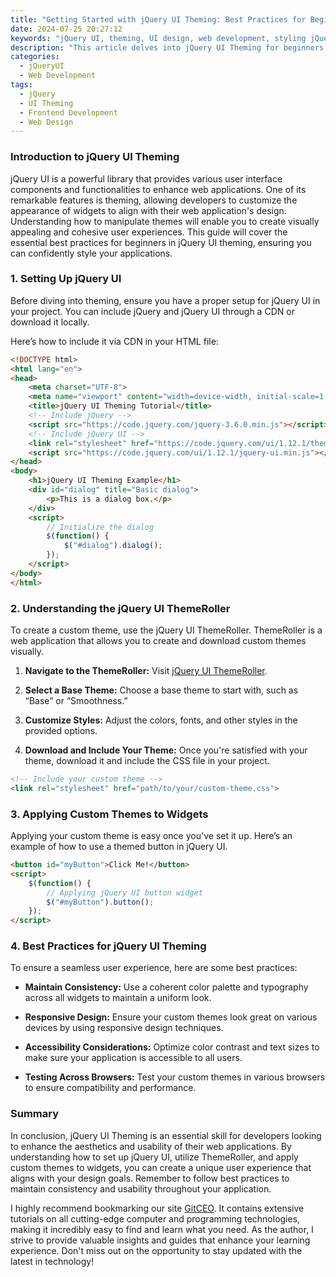 ```yaml
---
title: "Getting Started with jQuery UI Theming: Best Practices for Beginners"
date: 2024-07-25 20:27:12
keywords: "jQuery UI, theming, UI design, web development, styling jQuery widgets"
description: "This article delves into jQuery UI Theming for beginners, providing the best practices for creating visually appealing interfaces. Learn how to apply themes, customize styles, and enhance user experience. Including step-by-step guides and code examples, this tutorial will equip you with the essential skills to effectively use jQuery UI theming in your web applications. You'll also discover additional resources to further your learning in UI design and jQuery library usage, making this a comprehensive guide for developers at all levels."
categories:
  - jQueryUI
  - Web Development
tags:
  - jQuery
  - UI Theming
  - Frontend Development
  - Web Design
---
```


### Introduction to jQuery UI Theming

jQuery UI is a powerful library that provides various user interface components and functionalities to enhance web applications. One of its remarkable features is theming, allowing developers to customize the appearance of widgets to align with their web application's design. Understanding how to manipulate themes will enable you to create visually appealing and cohesive user experiences. This guide will cover the essential best practices for beginners in jQuery UI theming, ensuring you can confidently style your applications. 

<!-- more -->

### 1. Setting Up jQuery UI

Before diving into theming, ensure you have a proper setup for jQuery UI in your project. You can include jQuery and jQuery UI through a CDN or download it locally.

Here’s how to include it via CDN in your HTML file:

```html
<!DOCTYPE html>
<html lang="en">
<head>
    <meta charset="UTF-8">
    <meta name="viewport" content="width=device-width, initial-scale=1.0">
    <title>jQuery UI Theming Tutorial</title>
    <!-- Include jQuery -->
    <script src="https://code.jquery.com/jquery-3.6.0.min.js"></script>
    <!-- Include jQuery UI -->
    <link rel="stylesheet" href="https://code.jquery.com/ui/1.12.1/themes/base/jquery-ui.css">
    <script src="https://code.jquery.com/ui/1.12.1/jquery-ui.min.js"></script>
</head>
<body>
    <h1>jQuery UI Theming Example</h1>
    <div id="dialog" title="Basic dialog">
        <p>This is a dialog box.</p>
    </div>
    <script>
        // Initialize the dialog
        $(function() {
            $("#dialog").dialog();
        });
    </script>
</body>
</html>
```

### 2. Understanding the jQuery UI ThemeRoller

To create a custom theme, use the jQuery UI ThemeRoller. ThemeRoller is a web application that allows you to create and download custom themes visually.

1. **Navigate to the ThemeRoller:** Visit [jQuery UI ThemeRoller](https://jqueryui.com/themeroller/).

2. **Select a Base Theme:** Choose a base theme to start with, such as “Base” or “Smoothness.”

3. **Customize Styles:** Adjust the colors, fonts, and other styles in the provided options.

4. **Download and Include Your Theme:** Once you're satisfied with your theme, download it and include the CSS file in your project.

```html
<!-- Include your custom theme -->
<link rel="stylesheet" href="path/to/your/custom-theme.css">
```

### 3. Applying Custom Themes to Widgets

Applying your custom theme is easy once you've set it up. Here’s an example of how to use a themed button in jQuery UI.

```html
<button id="myButton">Click Me!</button>
<script>
    $(function() {
        // Applying jQuery UI button widget
        $("#myButton").button();
    });
</script>
```

### 4. Best Practices for jQuery UI Theming

To ensure a seamless user experience, here are some best practices:

- **Maintain Consistency:** Use a coherent color palette and typography across all widgets to maintain a uniform look.

- **Responsive Design:** Ensure your custom themes look great on various devices by using responsive design techniques.

- **Accessibility Considerations:** Optimize color contrast and text sizes to make sure your application is accessible to all users.

- **Testing Across Browsers:** Test your custom themes in various browsers to ensure compatibility and performance.

### Summary

In conclusion, jQuery UI Theming is an essential skill for developers looking to enhance the aesthetics and usability of their web applications. By understanding how to set up jQuery UI, utilize ThemeRoller, and apply custom themes to widgets, you can create a unique user experience that aligns with your design goals. Remember to follow best practices to maintain consistency and usability throughout your application.

I highly recommend bookmarking our site [GitCEO](https://gitceo.com). It contains extensive tutorials on all cutting-edge computer and programming technologies, making it incredibly easy to find and learn what you need. As the author, I strive to provide valuable insights and guides that enhance your learning experience. Don't miss out on the opportunity to stay updated with the latest in technology!